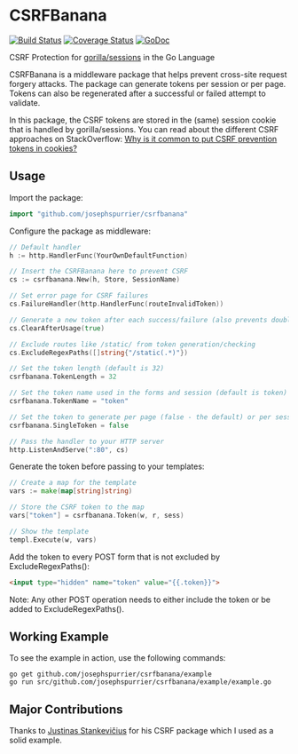 CSRFBanana
==========
[![Build Status](https://travis-ci.org/josephspurrier/csrfbanana.svg)](https://travis-ci.org/josephspurrier/csrfbanana) [![Coverage Status](https://coveralls.io/repos/josephspurrier/csrfbanana/badge.png)](https://coveralls.io/r/josephspurrier/csrfbanana) [![GoDoc](https://godoc.org/github.com/josephspurrier/csrfbanana?status.svg)](https://godoc.org/github.com/josephspurrier/csrfbanana)

CSRF Protection for [gorilla/sessions](http://www.gorillatoolkit.org/pkg/sessions) in the Go Language

CSRFBanana is a middleware package that helps prevent cross-site request forgery attacks. The package can generate tokens per session or per page. Tokens can also be regenerated after a successful or failed attempt to validate.

In this package, the CSRF tokens are stored in the (same) session cookie that is handled by gorilla/sessions. You can read about the different CSRF approaches on StackOverflow: [Why is it common to put CSRF prevention tokens in cookies?](http://stackoverflow.com/a/20518324)

## Usage

Import the package:

~~~ go
import "github.com/josephspurrier/csrfbanana"
~~~

Configure the package as middleware:

~~~ go
// Default handler
h := http.HandlerFunc(YourOwnDefaultFunction)

// Insert the CSRFBanana here to prevent CSRF
cs := csrfbanana.New(h, Store, SessionName)

// Set error page for CSRF failures
cs.FailureHandler(http.HandlerFunc(routeInvalidToken))

// Generate a new token after each success/failure (also prevents double submits)
cs.ClearAfterUsage(true)

// Exclude routes like /static/ from token generation/checking
cs.ExcludeRegexPaths([]string{"/static(.*)"})

// Set the token length (default is 32)
csrfbanana.TokenLength = 32

// Set the token name used in the forms and session (default is token)
csrfbanana.TokenName = "token"

// Set the token to generate per page (false - the default) or per session (true)
csrfbanana.SingleToken = false

// Pass the handler to your HTTP server
http.ListenAndServe(":80", cs)
~~~

Generate the token before passing to your templates:

~~~ go
// Create a map for the template
vars := make(map[string]string)

// Store the CSRF token to the map
vars["token"] = csrfbanana.Token(w, r, sess)

// Show the template
templ.Execute(w, vars)
~~~

Add the token to every POST form that is not excluded by ExcludeRegexPaths():

~~~ html
<input type="hidden" name="token" value="{{.token}}">
~~~

Note: Any other POST operation needs to either include the token or be added to ExcludeRegexPaths().

## Working Example

To see the example in action, use the following commands:
~~~
go get github.com/josephspurrier/csrfbanana/example
go run src/github.com/josephspurrier/csrfbanana/example/example.go
~~~

## Major Contributions

Thanks to [Justinas Stankevičius](https://github.com/justinas/nosurf) for his CSRF package which I used as a solid example.